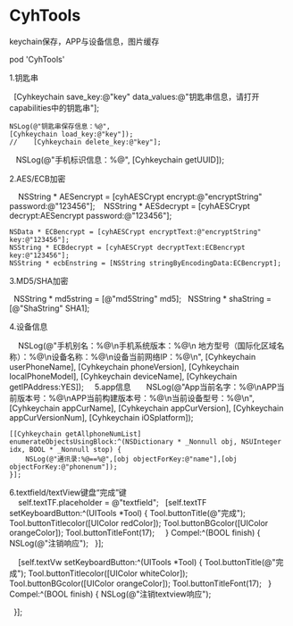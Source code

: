 # CyhTools
keychain保存，APP与设备信息，图片缓存

pod 'CyhTools'

1.钥匙串

    [Cyhkeychain save_key:@"key" data_values:@"钥匙串信息，请打开capabilities中的钥匙串"];

    NSLog(@"钥匙串保存信息：%@",
    [Cyhkeychain load_key:@"key"]);
    //    [Cyhkeychain delete_key:@"key"];
    NSLog(@"手机标识信息：%@",
    [Cyhkeychain getUUID]);
    
2.AES/ECB加密

     NSString * AESencrypt = [cyhAESCrypt encrypt:@"encryptString" password:@"123456"];
     NSString * AESdecrypt = [cyhAESCrypt decrypt:AESencrypt password:@"123456"];
     
    NSData * ECBencrypt = [cyhAESCrypt encryptText:@"encryptString" key:@"123456"];
    NSString * ECBdecrypt = [cyhAESCrypt decryptText:ECBencrypt key:@"123456"];
    NSString * ecbEnstring = [NSString stringByEncodingData:ECBencrypt];  
    
 3.MD5/SHA加密
 
     NSString * md5string = [@"md5String" md5];
     NSString * shaString = [@"ShaString" SHA1];

4.设备信息
 
     NSLog(@"手机别名：%@\n手机系统版本：%@\n 地方型号（国际化区域名称）：%@\n设备名称：%@\n设备当前网络IP：%@\n",
     [Cyhkeychain userPhoneName],
     [Cyhkeychain phoneVersion],
     [Cyhkeychain localPhoneModel],
     [Cyhkeychain deviceName],
     [Cyhkeychain getIPAddress:YES]); 
     
5.app信息
   
     NSLog(@"App当前名字：%@\nAPP当前版本号：%@\nAPP当前构建版本号：%@\n当前设备型号：%@\n",
     [Cyhkeychain appCurName],
     [Cyhkeychain appCurVersion],
     [Cyhkeychain appCurVersionNum],
     [Cyhkeychain iOSplatform]);
    
    [[Cyhkeychain getAllphoneNumList] enumerateObjectsUsingBlock:^(NSDictionary * _Nonnull obj, NSUInteger idx, BOOL * _Nonnull stop) {
        NSLog(@"通讯录:%@==%@",[obj objectForKey:@"name"],[obj objectForKey:@"phonenum"]);
    }];
 
 6.textfield/textView键盘“完成”键
    
     self.textTF.placeholder = @"textfield";
     [self.textTF setKeyboardButton:^(UITools *Tool) {
        Tool.buttonTitle(@"完成");
        Tool.buttonTitlecolor([UIColor redColor]);
        Tool.buttonBGcolor([UIColor orangeColor]);
        Tool.buttonTitleFont(17);
      } Compel:^(BOOL finish) {
        NSLog(@"注销响应");
     }];
   
    
     [self.textVw setKeyboardButton:^(UITools *Tool) {
        Tool.buttonTitle(@"完成");
        Tool.buttonTitlecolor([UIColor whiteColor]);
        Tool.buttonBGcolor([UIColor orangeColor]);
        Tool.buttonTitleFont(17);
     } Compel:^(BOOL finish) {
        NSLog(@"注销textview响应");
        
     }]; 
   
 
 
   
   
    
